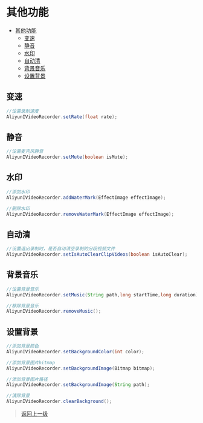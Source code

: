 # 其他功能

- [其他功能](#其他功能)
  - [变速](#变速)
  - [静音](#静音)
  - [水印](#水印)
  - [自动清](#自动清)
  - [背景音乐](#背景音乐)
  - [设置背景](#设置背景)

## 变速
```Java
//设置录制速度
AliyunIVideoRecorder.setRate(float rate);
```

## 静音
```Java
//设置麦克风静音
AliyunIVideoRecorder.setMute(boolean isMute);
```

## 水印
```Java
//添加水印
AliyunIVideoRecorder.addWaterMark(EffectImage effectImage);

//删除水印
AliyunIVideoRecorder.removeWaterMark(EffectImage effectImage);
```

## 自动清
```Java
//设置退出录制时，是否自动清空录制的分段视频文件
AliyunIVideoRecorder.setIsAutoClearClipVideos(boolean isAutoClear);
```

## 背景音乐
```Java
//设置背景音乐
AliyunIVideoRecorder.setMusic(String path,long startTime,long duration);

//移除背景音乐
AliyunIVideoRecorder.removeMusic();
```

## 设置背景
```Java
//添加背景颜色
AliyunIVideoRecorder.setBackgroundColor(int color);

//添加背景图片bitmap
AliyunIVideoRecorder.setBackgroundImage(Bitmap bitmap);

//添加背景图片路径
AliyunIVideoRecorder.setBackgroundImage(String path);

//清除背景
AliyunIVideoRecorder.clearBackground();
```
>[返回上一级](README.md)